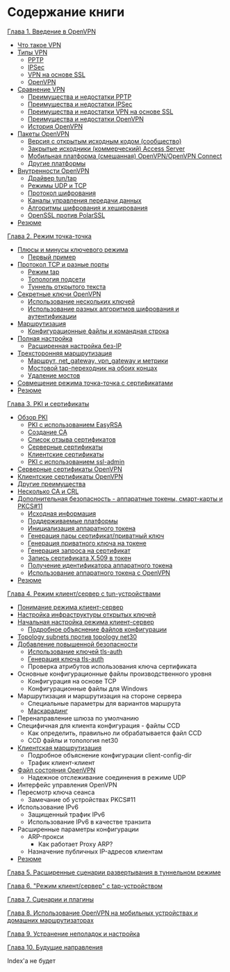 # Содержание книги

[Глава 1. Введение в OpenVPN](chapter-01.md)

* [Что такое VPN](chapter-01.md#что-такое-vpn)
* [Типы VPN](chapter-01.md#типы-vpn)
  - [PPTP](chapter-01.md#pptp)
  - [IPSec](chapter-01.md#ipsec)
  - [VPN на основе SSL](chapter-01.md#vpn-на-основе-ssl)
  - [OpenVPN](chapter-01.md#openvpn)
* [Сравнение VPN](chapter-01.md#сравнение-vpn)
  - [Преимущества и недостатки PPTP](chapter-01.md#преимущества-и-недостатки-pptp)
  - [Преимущества и недостатки IPSec](chapter-01.md#преимущества-и-недостатки-ipsec)
  - [Преимущества и недостатки VPN на основе SSL](chapter-01.md#преимущества-и-недостатки-vpn-на-основе-ssl)
  - [Преимущества и недостатки OpenVPN](chapter-01.md#преимущества-и-недостатки-openvpn)
  - [История OpenVPN](chapter-01.md#история-openvpn)
* [Пакеты OpenVPN](chapter-01.md#пакеты-openvpn)
  - [Версия с открытым исходным кодом (сообщество)](chapter-01.md#версия-с-открытым-исходным-кодом-сообщество)
  - [Закрытые исходники (коммерческий) Access Server](chapter-01.md#закрытые-исходники-коммерческий-access-server)
  - [Мобильная платформа (смешанная) OpenVPN/OpenVPN Connect](chapter-01.md#мобильная-платформа-смешанная-openvpnopenvpn-connect)
  - [Другие платформы](chapter-01.md#другие-платформы)
* [Внутренности OpenVPN](chapter-01.md#внутренности-openvpn)
  - [Драйвер tun/tap](chapter-01.md#драйвер-tuntap)
  - [Режимы UDP и TCP](chapter-01.md#режимы-udp-и-tcp)
  - [Протокол шифрования](chapter-01.md#протокол-шифрования)
  - [Каналы управления передачи данных](chapter-01.md#каналы-управления-и-передачи-данных)
  - [Алгоритмы шифрования и хеширования](chapter-01.md#алгоритмы-шифрования-и-хеширования)
  - [OpenSSL против PolarSSL](chapter-01.md#openssl-против-polarssl)
* [Резюме](chapter-01.md#резюме)

[Глава 2. Режим точка-точка](chapter-02.md)

* [Плюсы и минусы ключевого режима](chapter-02.md#плюсы-и-минусы-ключевого-режима)
  - [Первый пример](chapter-02.md#первый-пример)
* [Протокол TCP и разные порты](chapter-02.md#протокол-tcp-и-разные-порты)
  - [Режим tap](chapter-02.md#режим-tap)
  - [Топология подсети](chapter-02.md#топология-подсети)
  - [Туннель открытого текста](chapter-02.md#туннель-открытого-текста)
* [Секретные ключи OpenVPN](chapter-02.md#секретные-ключи-openvpn)
  - [Использование нескольких ключей](chapter-02.md#использование-нескольких-ключей)
  - [Использование разных алгоритмов шифрования и аутентификации](chapter-02.md#использование-разных-алгоритмов-шифрования-и-аутентификации)
* [Маршрутизация](chapter-02.md#маршрутизация)
  - [Конфигурационные файлы и командная строка](chapter-02.md#конфигурационные-файлы-и-командная-строка)
* [Полная настройка](chapter-02.md#полная-настройка)
  - [Расширенная настройка без-IP](chapter-02.md#расширенная-настройка-без-ip)
* [Трехсторонняя маршрутизация](chapter-02.md#трехсторонняя-маршрузиация)
  - [Маршрут, net_gateway, vpn_gateway и метрики](chapter-02.md#маршрут-net_gateway-vpn_gateway-и-метрики)
  - [Мостовой tap-переходник на обоих концах](chapter-02.md#мостовой-tap-переходник-на-обоих-концах)
  - [Удаление мостов](chapter-02.md#удаление-мостов)
* [Совмещение режима точка-точка с сертификатами](chapter-02.md#совмещение-режима-точка-точка-с-сертификатами)
* [Резюме](chapter-02.md#резюме)

[Глава 3. PKI и сертификаты](chapter-03.md)

* [Обзор PKI](chapter-03.md#обзор-pki)
  - [PKI с использованием EasyRSA](chapter-03.md#pki-с-использованием-easyrsa)
  - [Создание CA](chapter-03.md#создание-ca)
  - [Список отзыва сертификатов](chapter-03.md#список-отзыва-сертификатов)
  - [Серверные сертификаты](chapter-03.md#серверные-сертификаты)
  - [Клиентские сертификаты](chapter-03.md#клиентские-сертификаты)
  - [PKI с использованием ssl-admin](chapter-03.md#pki-с-использованием-ssl-admin)
* [Серверные сертификаты OpenVPN](chapter-03.md#серверные-сертификаты-openvpn)
* [Клиентские сертификаты OpenVPN](chapter-03.md#клиентские-сертификаты-openvpn)
* [Другие преимущества](chapter-03.md#другие-преимущества)
* [Несколько CA и CRL](chapter-03.md#несколько-ca-и-crl)
* [Дополнительная безопасность - аппаратные токены, смарт-карты и PKCS#11](chapter-03.md#дополнительная-безопасность---аппаратные-токены-смарт-карты-и-pkcs-11)
  - [Исходная информация](chapter-03.md#исходная-информация)
  - [Поддерживаемые платформы](chapter-03.md#поддерживаемые-платформы)
  - [Инициализация аппаратного токена](chapter-03.md#инициализация-аппаратного-токена)
  - [Генерация пары сертификат/приватный ключ](chapter-03.md#генерация-пары-сертификатприватный-ключ)
  - [Генерация приватного ключа на токене](chapter-03.md#генерация-приватного-ключа-на-токене)
  - [Генерация запроса на сертификат](chapter-03.md#генерация-запроса-на-сертификат)
  - [Запись сертификата X.509 в токен](chapter-03.md#запись-сертификата-x509-в-токен)
  - [Получение идентификатора аппаратного токена](chapter-03.md#получение-идентификатора-аппаратного-токена)
  - [Использование аппаратного токена с OpenVPN](chapter-03.md#использование-аппаратного-токена-с-openvpn)
* [Резюме](chapter-03.md#резюме)

[Глава 4. Режим клиент/сервер с tun-устройствами](chapter-04.md)
* [Понимание режима клиент-сервер](chapter-04.md#понимание-режима-клиент-сервер)
* [Настройка инфраструктуры открытых ключей](chapter-04.md#настройка-инфраструктуры-открытых-ключей)
* [Начальная настройка режима клиент-сервер](chapter-04.md#начальная-настройка-режима-клиент-сервер)
  - [Подробное объяснение файлов конфигурации](chapter-04.md#подробное-объяснение-файлов-конфигурации)
* [Topology subnets против topology net30](chapter-04.md#topologu-subnet-против-topology-net30)
* [Добавление повышенной безопасности](chapter-04.md#добавление-повышенной-безопасности)
  - [Использование ключей tls-auth](chapter-04.md#использование-ключей-tls-auth)
  - [Генерация ключа tls-auth](chapter-04.md#генерация-ключа-tls-auth)
  - Проверка атрибутов использования ключа сертификата
* Основные конфигурационные файлы производственного уровня
  - Конфигурация на основе TCP
  - Конфигурационные файлы для Windows
* Маршрутизация и маршрутизация на стороне сервера
  - Специальные параметры для вариантов маршрута
  - [Маскарадинг](chapter-04.md#маскарадинг)
* Перенаправление шлюза по умолчанию
* Специфичная для клиента конфигурация - файлы CCD
  - Как определить, правильно ли обрабатывается файл CCD
  - CCD файлы и топология net30
* [Клиентская маршрутизация](chapter-04.md#клиентская-маршрутизация)
  - Подробное объяснение конфигурации client-config-dir
  - Трафик клиент-клиент
* [Файл состояния OpenVPN](chapter-04.md#файл-состояния-openvpn)
  - Надежное отслеживание соединения в режиме UDP
* Интерфейс управления OpenVPN
* Пересмотр ключа сеанса
  - Замечание об устройствах PKCS#11
* Использование IPv6
  - Защищенный трафик IPv6
  - Использование IPv6 в качестве транзита
* Расширенные параметры конфигурации
  - ARP-прокси
    - Как работает Proxy ARP?
  - Назначение публичных IP-адресов клиентам
* [Резюме](chapter-04.md#резюме)

[Глава 5. Расширенные сценарии развертывания в туннельном режиме](chapter-05.md)

[Глава 6. "Режим клиент/сервер" с tap-устройством](chapter-06.md)

[Глава 7. Сценарии и плагины](chapter-07.md)

[Глава 8. Использование OpenVPN на мобильных устройствах и домашних маршрутизаторах](chapter-08.md)

[Глава 9. Устранение неполадок и настройка](chapter-09.md)

[Глава 10. Будущие направления](chapter-10.md)

Index'а не будет
